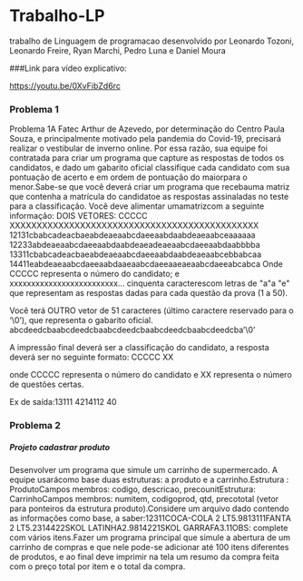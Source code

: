 # Trabalho-LP

trabalho de Linguagem de programacao desenvolvido por Leonardo Tozoni, Leonardo Freire, Ryan Marchi, Pedro Luna e Daniel Moura

###Link para vídeo explicativo:

  https://youtu.be/0XvFibZd6rc

### Problema 1


Problema 1A Fatec Arthur de Azevedo, por determinação do Centro Paula Souza, e principalmente motivado pela pandemia do Covid-19, precisará realizar o vestibular de inverno online. Por essa razão, sua equipe foi contratada  para  criar  um  programa  que  capture  as  respostas  de  todos  os  candidatos,  e  dado  um gabarito oficial classifique cada candidato com sua pontuação de acerto e em ordem de pontuação do maiorpara o menor.Sabe-se  que  você deverá  criar  um  programa  que recebauma  matriz  que  contenha  a  matrícula  do candidatoe as respostas assinaladas no teste para a classificação. Você deve alimentar umamatrizcom a seguinte informação:
DOIS  VETORES:
CCCCC XXXXXXXXXXXXXXXXXXXXXXXXXXXXXXXXXXXXXXXXXXXXXX
12131cbabcadeacbaeabdeaeaabcdaeeaabdaabdeaeaabceaaaaaa
12233abdeaeaabcdaeeaabdaabdeaeadeaeaabcdaeeaabdaabbbba
13311cbabcadeacbaeabdeaeaabcdaeeaabdaabdeaeaabcebbabcaa
14411eabdeaeaabcdaeeaabdaaeaabcdaeeaaeaeaabcdaeeabcabca
Onde CCCCC representa o número do candidato; e xxxxxxxxxxxxxxxxxxxxxxxxx... cinquenta caracterescom letras de "a"a  "e" que representam as respostas dadas para cada questão da prova (1 a 50).

Você terá OUTRO vetor de 51 caracteres (último caractere reservado para o ‘\0’), que representa o gabarito oficial.
abcdeedcbaabcdeedcbaabcdeedcbaabcdeedcbaabcdeedcba’\0’

A impressão final deverá ser a classificação do candidato, a resposta deverá ser no seguinte formato:
CCCCC XX

onde CCCCC representa o número do candidato e XX representa o número de questões certas.

Ex de saída:13111 4214112 40

### Problema 2

##### Projeto cadastrar produto

Desenvolver um programa que simule um carrinho de supermercado. A equipe usarácomo base duas estruturas: a produto e a carrinho.Estrutura : ProdutoCampos membros: codigo, descricao, precounitEstrutura: CarrinhoCampos membros: numitem, codigoprod, qtd, precototal (vetor para ponteiros da estrutura produto).Considere um arquivo dado contendo as informações como base, a saber:12311COCA-COLA 2 LT5.9813111FANTA 2 LT5.2314422SKOL LATINHA2.9814221SKOL GARRAFA3.11OBS: complete com vários itens.Fazer um  programa principal  que  simule  a  abertura  de  um  carrinho  de  compras  e que  nele  pode-se adicionar até 100 itens diferentes de produtos, e ao final deve imprimir na tela um resumo da compra feita com o preço total por item e o total da compra. 
